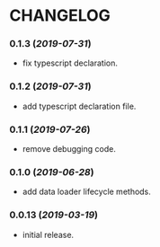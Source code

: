 # CHANGELOG

### 0.1.3 (*2019-07-31*)
- fix typescript declaration.


### 0.1.2 (*2019-07-31*)
- add typescript declaration file.


### 0.1.1 (*2019-07-26*)
- remove debugging code.


### 0.1.0 (*2019-06-28*)
- add data loader lifecycle methods.


### 0.0.13 (*2019-03-19*)
- initial release.
